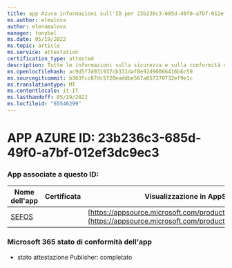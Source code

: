 ```yaml
---
title: app Azure informazioni sull'ID per 23b236c3-685d-49f0-a7bf-012ef3dc9ec3
ms.author: elmalova
author: elenamalova
manager: tonybal
ms.date: 05/19/2022
ms.topic: article
ms.service: attestation
certification_type: attested
description: Tutte le informazioni sulla sicurezza e sulla conformità disponibili per 23b236c3-685d-49f0-a7bf-012ef3dc9ec3.
ms.openlocfilehash: ac9d5f7d931937cb331daf8e92d96066416b6c50
ms.sourcegitcommit: b363fcc87dc5720eaddbe567a857270732ef9e1c
ms.translationtype: MT
ms.contentlocale: it-IT
ms.lasthandoff: 05/19/2022
ms.locfileid: "65546299"
---
```

# <a name="azure-app-id-23b236c3-685d-49f0-a7bf-012ef3dc9ec3"></a>APP AZURE ID: 23b236c3-685d-49f0-a7bf-012ef3dc9ec3


### <a name="apps-associated-with-this-id"></a>App associate a questo ID:
| **Nome dell'app** | **Certificata** | **Visualizzazione in AppSource** |
|--------------|---------------|-----------------------|
| [SEFOS](../forward/WA200003219.md) |  | [https://appsource.microsoft.com/product/office/WA200003219](https://appsource.microsoft.com/product/office/WA200003219) |

### <a name="microsoft-365-app-compliance-status"></a>Microsoft 365 stato di conformità dell'app
- stato attestazione Publisher: completato
